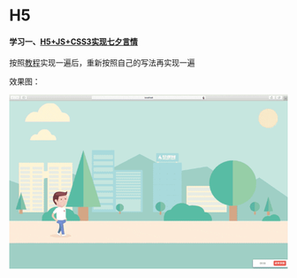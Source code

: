 # H5

#### 学习一、[H5+JS+CSS3实现七夕言情](https://github.com/Xiaoye220/HTML-JS-CSS/tree/master/Qixi)

按照[教程](https://www.imooc.com/learn/453)实现一遍后，重新按照自己的写法再实现一遍

效果图：

![ScreenShot](https://github.com/Xiaoye220/HTML-JS-CSS/blob/master/Qixi/ScreenShot/ScreenShot.gif)
